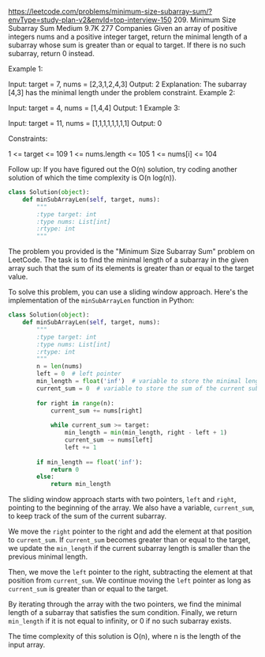 https://leetcode.com/problems/minimum-size-subarray-sum/?envType=study-plan-v2&envId=top-interview-150
209. Minimum Size Subarray Sum
Medium
9.7K
277
Companies
Given an array of positive integers nums and a positive integer target, return the minimal length of a 
subarray
 whose sum is greater than or equal to target. If there is no such subarray, return 0 instead.

 

Example 1:

Input: target = 7, nums = [2,3,1,2,4,3]
Output: 2
Explanation: The subarray [4,3] has the minimal length under the problem constraint.
Example 2:

Input: target = 4, nums = [1,4,4]
Output: 1
Example 3:

Input: target = 11, nums = [1,1,1,1,1,1,1,1]
Output: 0
 

Constraints:

1 <= target <= 109
1 <= nums.length <= 105
1 <= nums[i] <= 104
 

Follow up: If you have figured out the O(n) solution, try coding another solution of which the time complexity is O(n log(n)).

```python
class Solution(object):
    def minSubArrayLen(self, target, nums):
        """
        :type target: int
        :type nums: List[int]
        :rtype: int
        """
```

The problem you provided is the "Minimum Size Subarray Sum" problem on LeetCode. The task is to find the minimal length of a subarray in the given array such that the sum of its elements is greater than or equal to the target value.

To solve this problem, you can use a sliding window approach. Here's the implementation of the `minSubArrayLen` function in Python:

```python
class Solution(object):
    def minSubArrayLen(self, target, nums):
        """
        :type target: int
        :type nums: List[int]
        :rtype: int
        """
        n = len(nums)
        left = 0  # left pointer
        min_length = float('inf')  # variable to store the minimal length
        current_sum = 0  # variable to store the sum of the current subarray
        
        for right in range(n):
            current_sum += nums[right]
            
            while current_sum >= target:
                min_length = min(min_length, right - left + 1)
                current_sum -= nums[left]
                left += 1
        
        if min_length == float('inf'):
            return 0
        else:
            return min_length
```

The sliding window approach starts with two pointers, `left` and `right`, pointing to the beginning of the array. We also have a variable, `current_sum`, to keep track of the sum of the current subarray.

We move the `right` pointer to the right and add the element at that position to `current_sum`. If `current_sum` becomes greater than or equal to the target, we update the `min_length` if the current subarray length is smaller than the previous minimal length.

Then, we move the `left` pointer to the right, subtracting the element at that position from `current_sum`. We continue moving the `left` pointer as long as `current_sum` is greater than or equal to the target.

By iterating through the array with the two pointers, we find the minimal length of a subarray that satisfies the sum condition. Finally, we return `min_length` if it is not equal to infinity, or 0 if no such subarray exists.

The time complexity of this solution is O(n), where n is the length of the input array.